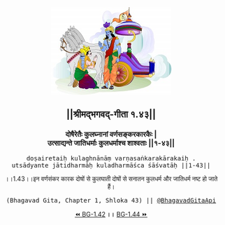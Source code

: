 <center><img src="../../asset/BG.png" alt="#API #bhagavadgitaapi #slok #nodejs #js #api #gitaapi #krishna #hinduism #vedic #ISKCON #shreemadbhagavadgita #technology"/>
<h2>||श्रीमद्‍भगवद्‍-गीता १.४३||</h2>
<h3>दोषैरेतैः कुलघ्नानां वर्णसङ्करकारकैः |<br/>उत्साद्यन्ते जातिधर्माः कुलधर्माश्च शाश्वताः ||१-४३||</h3>
<pre>doṣairetaiḥ kulaghnānāṃ varṇasaṅkarakārakaiḥ .<br/>utsādyante jātidharmāḥ kuladharmāśca śāśvatāḥ ||1-43||</pre>
<p>।।1.43।।इन वर्णसंकर कारक दोषों से कुलघाती दोषों से सनातन कुलधर्म और जातिधर्म नष्ट हो जाते हैं।</p>
<pre>(Bhagavad Gita, Chapter 1, Shloka 43) || <a href="https://twitter.com/bhagavadgitaapi">@BhagavadGitaApi</a></pre><a href="../../1/42">⏪  BG-1.42</a><b>        ।।        </b><a href="../../1/44">BG-1.44  ⏩</a></center></center>